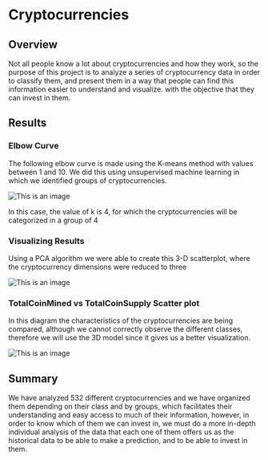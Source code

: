 # Cryptocurrencies

## Overview

Not all people know a lot about cryptocurrencies and how they work, so the purpose of this project is to analyze a series of cryptocurrency data in order to classify them, and present them in a way that people can find this information easier to understand and visualize. with the objective that they can invest in them.

## Results

### Elbow Curve

The following elbow curve is made using the K-means method with values between 1 and 10.
We did this using unsupervised machine learning in which we identified groups of cryptocurrencies.

![This is an image](https://i.pinimg.com/originals/e4/bf/b7/e4bfb7fe93e8c81761b3e98b1d58a078.png)

In this case, the value of k is 4, for which the cryptocurrencies will be categorized in a group of 4

### Visualizing Results

Using a PCA algorithm we were able to create this 3-D scatterplot, where the cryptocurrency dimensions were reduced to three

![This is an image](https://i.pinimg.com/originals/2e/09/ba/2e09bade5c18f58704de8d5db26e04f9.png)


### TotalCoinMined vs TotalCoinSupply Scatter plot

In this diagram the characteristics of the cryptocurrencies are being compared, although we cannot correctly observe the different classes, therefore we will use the 3D model since it gives us a better visualization.

![This is an image](https://i.pinimg.com/originals/2b/c8/b1/2bc8b1c6eaa1c1a9be0d061a21170f4b.png)

## Summary

We have analyzed 532 different cryptocurrencies and we have organized them depending on their class and by groups, which facilitates their understanding and easy access to much of their information, however, in order to know which of them we can invest in, we must do a more in-depth individual analysis of the data that each one of them offers us as the historical data to be able to make a prediction, and to be able to invest in them.